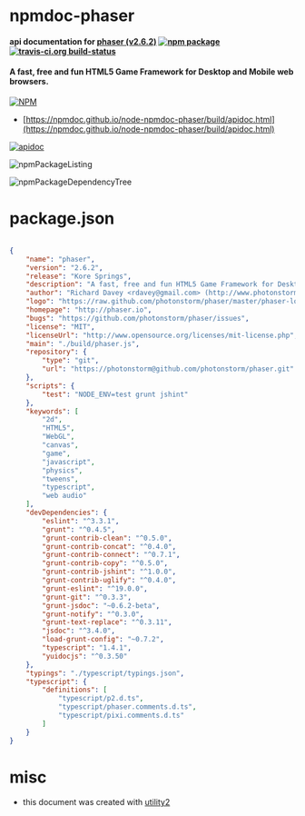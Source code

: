 # npmdoc-phaser

#### api documentation for  [phaser (v2.6.2)](http://phaser.io)  [![npm package](https://img.shields.io/npm/v/npmdoc-phaser.svg?style=flat-square)](https://www.npmjs.org/package/npmdoc-phaser) [![travis-ci.org build-status](https://api.travis-ci.org/npmdoc/node-npmdoc-phaser.svg)](https://travis-ci.org/npmdoc/node-npmdoc-phaser)

#### A fast, free and fun HTML5 Game Framework for Desktop and Mobile web browsers.

[![NPM](https://nodei.co/npm/phaser.png?downloads=true&downloadRank=true&stars=true)](https://www.npmjs.com/package/phaser)

- [https://npmdoc.github.io/node-npmdoc-phaser/build/apidoc.html](https://npmdoc.github.io/node-npmdoc-phaser/build/apidoc.html)

[![apidoc](https://npmdoc.github.io/node-npmdoc-phaser/build/screenCapture.buildCi.browser.%252Ftmp%252Fbuild%252Fapidoc.html.png)](https://npmdoc.github.io/node-npmdoc-phaser/build/apidoc.html)

![npmPackageListing](https://npmdoc.github.io/node-npmdoc-phaser/build/screenCapture.npmPackageListing.svg)

![npmPackageDependencyTree](https://npmdoc.github.io/node-npmdoc-phaser/build/screenCapture.npmPackageDependencyTree.svg)



# package.json

```json

{
    "name": "phaser",
    "version": "2.6.2",
    "release": "Kore Springs",
    "description": "A fast, free and fun HTML5 Game Framework for Desktop and Mobile web browsers.",
    "author": "Richard Davey <rdavey@gmail.com> (http://www.photonstorm.com)",
    "logo": "https://raw.github.com/photonstorm/phaser/master/phaser-logo-small.png",
    "homepage": "http://phaser.io",
    "bugs": "https://github.com/photonstorm/phaser/issues",
    "license": "MIT",
    "licenseUrl": "http://www.opensource.org/licenses/mit-license.php",
    "main": "./build/phaser.js",
    "repository": {
        "type": "git",
        "url": "https://photonstorm@github.com/photonstorm/phaser.git"
    },
    "scripts": {
        "test": "NODE_ENV=test grunt jshint"
    },
    "keywords": [
        "2d",
        "HTML5",
        "WebGL",
        "canvas",
        "game",
        "javascript",
        "physics",
        "tweens",
        "typescript",
        "web audio"
    ],
    "devDependencies": {
        "eslint": "^3.3.1",
        "grunt": "^0.4.5",
        "grunt-contrib-clean": "^0.5.0",
        "grunt-contrib-concat": "^0.4.0",
        "grunt-contrib-connect": "^0.7.1",
        "grunt-contrib-copy": "^0.5.0",
        "grunt-contrib-jshint": "^1.0.0",
        "grunt-contrib-uglify": "^0.4.0",
        "grunt-eslint": "^19.0.0",
        "grunt-git": "^0.3.3",
        "grunt-jsdoc": "~0.6.2-beta",
        "grunt-notify": "^0.3.0",
        "grunt-text-replace": "^0.3.11",
        "jsdoc": "^3.4.0",
        "load-grunt-config": "~0.7.2",
        "typescript": "1.4.1",
        "yuidocjs": "^0.3.50"
    },
    "typings": "./typescript/typings.json",
    "typescript": {
        "definitions": [
            "typescript/p2.d.ts",
            "typescript/phaser.comments.d.ts",
            "typescript/pixi.comments.d.ts"
        ]
    }
}
```



# misc
- this document was created with [utility2](https://github.com/kaizhu256/node-utility2)
